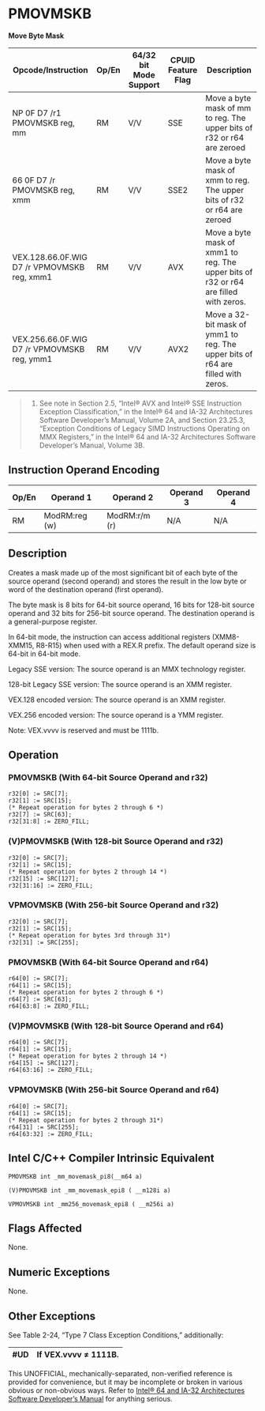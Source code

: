 # PMOVMSKB

**Move Byte Mask**

| Opcode/Instruction                          | Op/En | 64/32 bit Mode Support | CPUID Feature Flag | Description                                                                          |
| ------------------------------------------- | ----- | ---------------------- | ------------------ | ------------------------------------------------------------------------------------ |
| NP 0F D7 /r1 PMOVMSKB reg, mm               | RM    | V/V                    | SSE                | Move a byte mask of mm to reg. The upper bits of r32 or r64 are zeroed               |
| 66 0F D7 /r PMOVMSKB reg, xmm               | RM    | V/V                    | SSE2               | Move a byte mask of xmm to reg. The upper bits of r32 or r64 are zeroed              |
| VEX.128.66.0F.WIG D7 /r VPMOVMSKB reg, xmm1 | RM    | V/V                    | AVX                | Move a byte mask of xmm1 to reg. The upper bits of r32 or r64 are filled with zeros. |
| VEX.256.66.0F.WIG D7 /r VPMOVMSKB reg, ymm1 | RM    | V/V                    | AVX2               | Move a 32-bit mask of ymm1 to reg. The upper bits of r64 are filled with zeros.      |

> 1. See note in Section 2.5, “Intel® AVX and Intel® SSE Instruction Exception Classification,” in the Intel® 64 and IA-32 Architectures Software Developer’s Manual, Volume 2A, and Section 23.25.3, “Exception Conditions of Legacy SIMD Instructions Operating on MMX Registers,” in the Intel® 64 and IA-32 Architectures Software Developer’s Manual, Volume 3B.

## Instruction Operand Encoding

| Op/En | Operand 1     | Operand 2     | Operand 3 | Operand 4 |
| ----- | ------------- | ------------- | --------- | --------- |
| RM    | ModRM:reg (w) | ModRM:r/m (r) | N/A       | N/A       |

## Description

Creates a mask made up of the most significant bit of each byte of the source operand (second operand) and stores the result in the low byte or word of the destination operand (first operand).

The byte mask is 8 bits for 64-bit source operand, 16 bits for 128-bit source operand and 32 bits for 256-bit source operand. The destination operand is a general-purpose register.

In 64-bit mode, the instruction can access additional registers (XMM8-XMM15, R8-R15) when used with a REX.R prefix. The default operand size is 64-bit in 64-bit mode.

Legacy SSE version: The source operand is an MMX technology register.

128-bit Legacy SSE version: The source operand is an XMM register.

VEX.128 encoded version: The source operand is an XMM register.

VEX.256 encoded version: The source operand is a YMM register.

Note: VEX.vvvv is reserved and must be 1111b.

## Operation

### PMOVMSKB (With 64-bit Source Operand and r32)

```
r32[0] := SRC[7];
r32[1] := SRC[15];
(* Repeat operation for bytes 2 through 6 *)
r32[7] := SRC[63];
r32[31:8] := ZERO_FILL;

```

### (V)PMOVMSKB (With 128-bit Source Operand and r32)

```
r32[0] := SRC[7];
r32[1] := SRC[15];
(* Repeat operation for bytes 2 through 14 *)
r32[15] := SRC[127];
r32[31:16] := ZERO_FILL;

```

### VPMOVMSKB (With 256-bit Source Operand and r32)

```
r32[0] := SRC[7];
r32[1] := SRC[15];
(* Repeat operation for bytes 3rd through 31*)
r32[31] := SRC[255];

```

### PMOVMSKB (With 64-bit Source Operand and r64)

```
r64[0] := SRC[7];
r64[1] := SRC[15];
(* Repeat operation for bytes 2 through 6 *)
r64[7] := SRC[63];
r64[63:8] := ZERO_FILL;

```

### (V)PMOVMSKB (With 128-bit Source Operand and r64)

```
r64[0] := SRC[7];
r64[1] := SRC[15];
(* Repeat operation for bytes 2 through 14 *)
r64[15] := SRC[127];
r64[63:16] := ZERO_FILL;

```

### VPMOVMSKB (With 256-bit Source Operand and r64)

```
r64[0] := SRC[7];
r64[1] := SRC[15];
(* Repeat operation for bytes 2 through 31*)
r64[31] := SRC[255];
r64[63:32] := ZERO_FILL;

```

## Intel C/C++ Compiler Intrinsic Equivalent

```
PMOVMSKB int _mm_movemask_pi8(__m64 a)

```

```
(V)PMOVMSKB int _mm_movemask_epi8 ( __m128i a)

```

```
VPMOVMSKB int _mm256_movemask_epi8 ( __m256i a)

```

## Flags Affected

None.

## Numeric Exceptions

None.

## Other Exceptions

See Table 2-24, “Type 7 Class Exception Conditions,” additionally:

| #​​​UD | If VEX.vvvv ≠ 1111B. |
| ------ | -------------------- |

This UNOFFICIAL, mechanically-separated, non-verified reference is provided for convenience, but it may be
incomplete or broken in various obvious or non-obvious
ways. Refer to [Intel® 64 and IA-32 Architectures Software Developer’s Manual](https://software.intel.com/en-us/download/intel-64-and-ia-32-architectures-sdm-combined-volumes-1-2a-2b-2c-2d-3a-3b-3c-3d-and-4) for anything serious.
